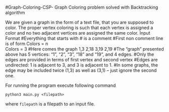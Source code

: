 #Graph-Coloring-CSP-
Graph Coloring problem solved with Backtracking algorithm

We are given a graph in the form of a text file, that you are supposed to color.  The proper vertex coloring 
is such that each vertex is assigned a color and no two adjacent vertices are assigned the same color. 
Input Format 
#Everything that starts with # is a comment 
#First non comment line is of form Colors = n  
Colors = 3 
#Here comes the graph 
1,3 
2,18 
3,19 
2,19 
#The “graph” presented above has 5 vertices: “1”, “2”, “3”, “18” and “19”, and 4 edges. 
#Only the edges are provided in terms of first vertex and second vertex 
#Edges are undirected: 1 is adjacent to 3, and 3 is adjacent to 1. 
#In some graphs, the edge may be included twice (1,3) as well as (3,1) – just ignore the second one.

For running the program execute following command

```python3 main.py <filepath>```

where ```filepath``` is a filepath to an input file.
